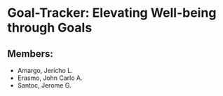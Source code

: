 # Goal-Tracker: Elevating Well-being through Goals

## Members:
* Amargo, Jericho L.
* Erasmo, John Carlo A.
* Santoc, Jerome G.
